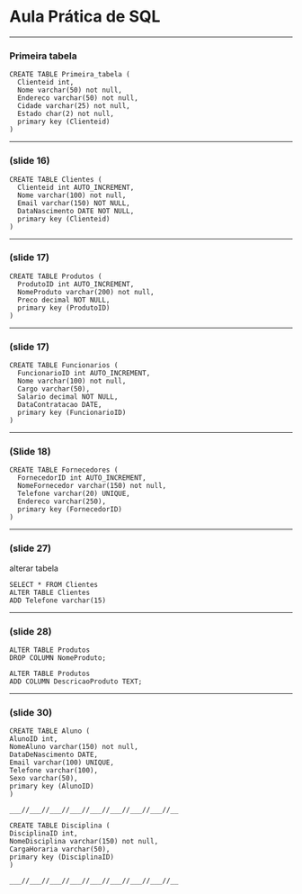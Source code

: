 # Aula Prática de SQL
___
### Primeira tabela
```
CREATE TABLE Primeira_tabela (
  Clienteid int,
  Nome varchar(50) not null,
  Endereco varchar(50) not null,
  Cidade varchar(25) not null,
  Estado char(2) not null,
  primary key (Clienteid)
)
```
___
### (slide 16)
```
CREATE TABLE Clientes (
  Clienteid int AUTO_INCREMENT,
  Nome varchar(100) not null,
  Email varchar(150) NOT NULL,
  DataNascimento DATE NOT NULL,
  primary key (Clienteid)
)
```
___
### (slide 17)
```
CREATE TABLE Produtos (
  ProdutoID int AUTO_INCREMENT,
  NomeProduto varchar(200) not null,
  Preco decimal NOT NULL,
  primary key (ProdutoID)
)
```
___
### (slide 17)
```
CREATE TABLE Funcionarios (
  FuncionarioID int AUTO_INCREMENT,
  Nome varchar(100) not null,
  Cargo varchar(50),
  Salario decimal NOT NULL,
  DataContratacao DATE,
  primary key (FuncionarioID)
)
```
___
### (Slide 18)
```
CREATE TABLE Fornecedores (
  FornecedorID int AUTO_INCREMENT,
  NomeFornecedor varchar(150) not null,
  Telefone varchar(20) UNIQUE,
  Endereco varchar(250),
  primary key (FornecedorID)
)
```
___
### (slide 27)
  alterar tabela
  ```
  SELECT * FROM Clientes
  ALTER TABLE Clientes
  ADD Telefone varchar(15)
  ```
___
### (slide 28)
  ```
ALTER TABLE Produtos
DROP COLUMN NomeProduto;

ALTER TABLE Produtos
ADD COLUMN DescricaoProduto TEXT;
  ```
___
### (slide 30)
  ```
CREATE TABLE Aluno (
  AlunoID int,
  NomeAluno varchar(150) not null,
  DataDeNascimento DATE,
  Email varchar(100) UNIQUE,
  Telefone varchar(100),
  Sexo varchar(50),
  primary key (AlunoID)
)

___//___//___//___//___//___//___//___//__

CREATE TABLE Disciplina (
  DisciplinaID int,
  NomeDisciplina varchar(150) not null,
  CargaHoraria varchar(50),
  primary key (DisciplinaID)
)

___//___//___//___//___//___//___//___//__


  ```

